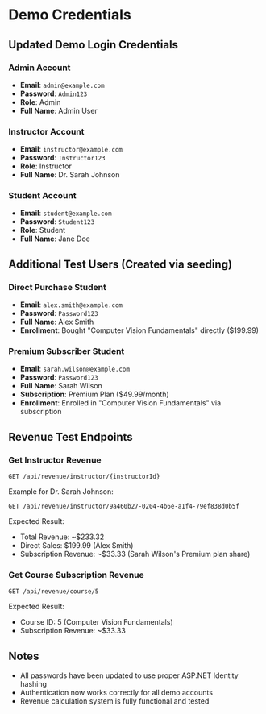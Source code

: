 # Demo Credentials

## Updated Demo Login Credentials

### Admin Account
- **Email**: `admin@example.com`
- **Password**: `Admin123`
- **Role**: Admin
- **Full Name**: Admin User

### Instructor Account
- **Email**: `instructor@example.com`
- **Password**: `Instructor123`
- **Role**: Instructor
- **Full Name**: Dr. Sarah Johnson

### Student Account
- **Email**: `student@example.com`
- **Password**: `Student123`
- **Role**: Student
- **Full Name**: Jane Doe

## Additional Test Users (Created via seeding)

### Direct Purchase Student
- **Email**: `alex.smith@example.com`
- **Password**: `Password123`
- **Full Name**: Alex Smith
- **Enrollment**: Bought "Computer Vision Fundamentals" directly ($199.99)

### Premium Subscriber Student
- **Email**: `sarah.wilson@example.com`
- **Password**: `Password123`
- **Full Name**: Sarah Wilson
- **Subscription**: Premium Plan ($49.99/month)
- **Enrollment**: Enrolled in "Computer Vision Fundamentals" via subscription

## Revenue Test Endpoints

### Get Instructor Revenue
```
GET /api/revenue/instructor/{instructorId}
```

Example for Dr. Sarah Johnson:
```
GET /api/revenue/instructor/9a460b27-0204-4b6e-a1f4-79ef838d0b5f
```

Expected Result:
- Total Revenue: ~$233.32
- Direct Sales: $199.99 (Alex Smith)
- Subscription Revenue: ~$33.33 (Sarah Wilson's Premium plan share)

### Get Course Subscription Revenue
```
GET /api/revenue/course/5
```

Expected Result:
- Course ID: 5 (Computer Vision Fundamentals)
- Subscription Revenue: ~$33.33

## Notes
- All passwords have been updated to use proper ASP.NET Identity hashing
- Authentication now works correctly for all demo accounts
- Revenue calculation system is fully functional and tested